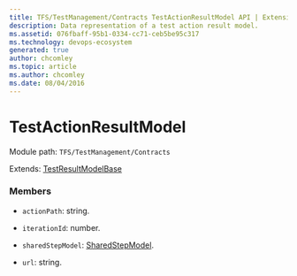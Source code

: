 ```yaml
---
title: TFS/TestManagement/Contracts TestActionResultModel API | Extensions for Azure DevOps Services
description: Data representation of a test action result model.
ms.assetid: 076fbaff-95b1-0334-cc71-ceb5be95c317
ms.technology: devops-ecosystem
generated: true
author: chcomley
ms.topic: article
ms.author: chcomley
ms.date: 08/04/2016
---
```


# TestActionResultModel

Module path: `TFS/TestManagement/Contracts`

Extends: [TestResultModelBase](../../../TFS/TestManagement/Contracts/TestResultModelBase.md)

### Members

* `actionPath`: string.

* `iterationId`: number.

* `sharedStepModel`: [SharedStepModel](../../../TFS/TestManagement/Contracts/SharedStepModel.md).

* `url`: string.
